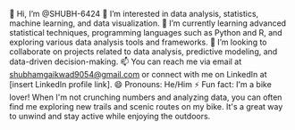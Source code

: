 👋 Hi, I’m @SHUBH-6424
👀 I’m interested in data analysis, statistics, machine learning, and data visualization.
🌱 I’m currently learning advanced statistical techniques, programming languages such as Python and R, and exploring various data analysis tools and frameworks.
💞️ I’m looking to collaborate on projects related to data analysis, predictive modeling, and data-driven decision-making.
📫 You can reach me via email at shubhamgaikwad9054@gmail.com or connect with me on LinkedIn at [insert LinkedIn profile link].
😄 Pronouns: He/Him
⚡ Fun fact: I'm a bike lover! When I'm not crunching numbers and analyzing data, you can often find me exploring new trails and scenic routes on my bike. It's a great way to unwind and stay active while enjoying the outdoors.

<!---
SHUBH-6424/SHUBH-6424 is a ✨ special ✨ repository because its `README.md` (this file) appears on your GitHub profile.
You can click the Preview link to take a look at your changes.
--->
